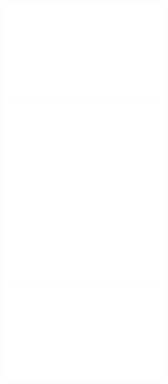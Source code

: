 ![](https://raw.githubusercontent.com/smile13241324/github-stats/master/generated/overview.svg#gh-dark-mode-only)
![](https://raw.githubusercontent.com/smile13241324/github-stats/master/generated/overview.svg#gh-light-mode-only)
![](https://raw.githubusercontent.com/smile13241324/github-stats/master/generated/languages.svg#gh-dark-mode-only)
![](https://raw.githubusercontent.com/smile13241324/github-stats/master/generated/languages.svg#gh-light-mode-only)
